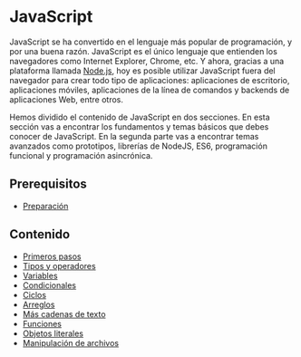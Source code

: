 # JavaScript

JavaScript se ha convertido en el lenguaje más popular de programación, y por una buena razón. JavaScript es el único lenguaje que entienden los navegadores como Internet Explorer, Chrome, etc. Y ahora, gracias a una plataforma llamada [Node.js](https://nodejs.org/en/), hoy es posible utilizar JavaScript fuera del navegador para crear todo tipo de aplicaciones: aplicaciones de escritorio, aplicaciones móviles, aplicaciones de la línea de comandos y backends de aplicaciones Web, entre otros.

Hemos dividido el contenido de JavaScript en dos secciones. En esta sección vas a encontrar los fundamentos y temas básicos que debes conocer de JavaScript. En la segunda parte vas a encontrar temas avanzados como prototipos, librerías de NodeJS, ES6, programación funcional y programación asincrónica.

## Prerequisitos

* [Preparación](../preparacion/)

## Contenido

* [Primeros pasos](primeros-pasos.md)
* [Tipos y operadores](tipos-y-operadores.md)
* [Variables](variables.md)
* [Condicionales](condicionales.md)
* [Ciclos](ciclos.md)
* [Arreglos](arreglos.md)
* [Más cadenas de texto](mas-cadenas-de-texto.md)
* [Funciones](funciones.md)
* [Objetos literales](objetos-literales.md)
* [Manipulación de archivos](manipulacion-de-archivos.md)

